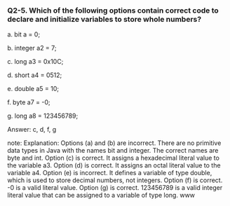 ###  Q2-5. Which of the following options contain correct code to declare and initialize variables to store whole numbers?


<p>a.   bit a = 0;</p>
<p>b.   integer a2 = 7;</p>
<p  class="fragment highlight-green" data-fragment-index="3">c.   long a3 = 0x10C;</p>
<p  class="fragment highlight-green" data-fragment-index="3">d.   short a4 = 0512;</p>
<p>e.   double a5 = 10;</p>
<p  class="fragment highlight-green" data-fragment-index="3">f.   byte a7 = -0;</p>
<p  class="fragment highlight-green" data-fragment-index="3">g.   long a8 = 123456789;</p>


<p class="fragment roll-in" data-fragment-index="2">Answer: c, d, f, g</p>

note:
    Explanation:
    Options (a) and (b) are incorrect. There are no primitive data types in Java with
    the names bit and integer. The correct names are byte and int.
    Option (c) is correct. It assigns a hexadecimal literal value to the variable a3.
    Option (d) is correct. It assigns an octal literal value to the variable a4.
    Option (e) is incorrect. It defines a variable of type double, which is used to store
    decimal numbers, not integers.
    Option (f) is correct. -0 is a valid literal value.
    Option (g) is correct. 123456789 is a valid integer literal value that can be assigned
    to a variable of type long.
    www
